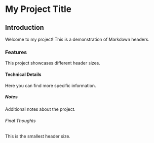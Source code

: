 # My Project Title

## Introduction

Welcome to my project! This is a demonstration of Markdown headers.

### Features

This project showcases different header sizes.

#### Technical Details

Here you can find more specific information.

##### Notes

Additional notes about the project.

###### Final Thoughts

This is the smallest header size.
